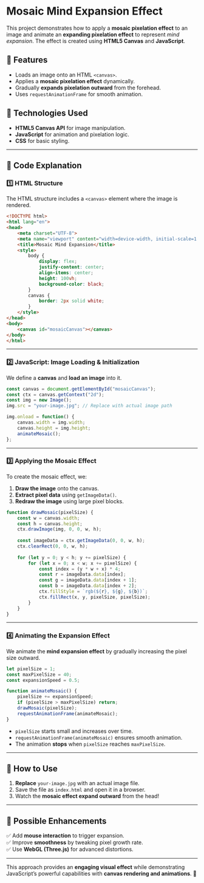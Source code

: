 # Mosaic Mind Expansion Effect

This project demonstrates how to apply a **mosaic pixelation effect** to an image and animate an **expanding pixelation effect** to represent *mind expansion*. The effect is created using **HTML5 Canvas** and **JavaScript**.

## 📌 Features
- Loads an image onto an HTML `<canvas>`.
- Applies a **mosaic pixelation effect** dynamically.
- Gradually **expands pixelation outward** from the forehead.
- Uses `requestAnimationFrame` for smooth animation.

## 🚀 Technologies Used
- **HTML5 Canvas API** for image manipulation.
- **JavaScript** for animation and pixelation logic.
- **CSS** for basic styling.

---

## 📜 Code Explanation

### 1️⃣ **HTML Structure**
The HTML structure includes a `<canvas>` element where the image is rendered.

```html
<!DOCTYPE html>
<html lang="en">
<head>
    <meta charset="UTF-8">
    <meta name="viewport" content="width=device-width, initial-scale=1.0">
    <title>Mosaic Mind Expansion</title>
    <style>
        body {
            display: flex;
            justify-content: center;
            align-items: center;
            height: 100vh;
            background-color: black;
        }
        canvas {
            border: 2px solid white;
        }
    </style>
</head>
<body>
    <canvas id="mosaicCanvas"></canvas>
</body>
</html>
```

---

### 2️⃣ **JavaScript: Image Loading & Initialization**
We define a **canvas** and **load an image** into it.

```javascript
const canvas = document.getElementById("mosaicCanvas");
const ctx = canvas.getContext("2d");
const img = new Image();
img.src = "your-image.jpg"; // Replace with actual image path

img.onload = function() {
    canvas.width = img.width;
    canvas.height = img.height;
    animateMosaic();
};
```

---

### 3️⃣ **Applying the Mosaic Effect**
To create the mosaic effect, we:
1. **Draw the image** onto the canvas.
2. **Extract pixel data** using `getImageData()`.
3. **Redraw the image** using large pixel blocks.

```javascript
function drawMosaic(pixelSize) {
    const w = canvas.width;
    const h = canvas.height;
    ctx.drawImage(img, 0, 0, w, h);
    
    const imageData = ctx.getImageData(0, 0, w, h);
    ctx.clearRect(0, 0, w, h);
    
    for (let y = 0; y < h; y += pixelSize) {
        for (let x = 0; x < w; x += pixelSize) {
            const index = (y * w + x) * 4;
            const r = imageData.data[index];
            const g = imageData.data[index + 1];
            const b = imageData.data[index + 2];
            ctx.fillStyle = `rgb(${r}, ${g}, ${b})`;
            ctx.fillRect(x, y, pixelSize, pixelSize);
        }
    }
}
```

---

### 4️⃣ **Animating the Expansion Effect**
We animate the **mind expansion effect** by gradually increasing the pixel size outward.

```javascript
let pixelSize = 1;
const maxPixelSize = 40;
const expansionSpeed = 0.5; 

function animateMosaic() {
    pixelSize += expansionSpeed;
    if (pixelSize > maxPixelSize) return;
    drawMosaic(pixelSize);
    requestAnimationFrame(animateMosaic);
}
```

- `pixelSize` starts small and increases over time.
- `requestAnimationFrame(animateMosaic)` ensures smooth animation.
- The animation **stops** when `pixelSize` reaches `maxPixelSize`.

---

## 🎯 How to Use
1. **Replace** `your-image.jpg` with an actual image file.
2. Save the file as `index.html` and open it in a browser.
3. Watch the **mosaic effect expand outward** from the head!

---

## 🎨 Possible Enhancements
✅ Add **mouse interaction** to trigger expansion.  
✅ Improve **smoothness** by tweaking pixel growth rate.  
✅ Use **WebGL (Three.js)** for advanced distortions.  

---

This approach provides an **engaging visual effect** while demonstrating JavaScript’s powerful capabilities with **canvas rendering and animations**. 🚀
